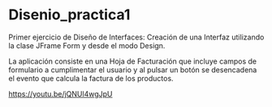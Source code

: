 # Disenio_practica1

Primer ejercicio de Diseño de Interfaces:
Creación de una Interfaz utilizando la clase JFrame Form y desde el modo Design.

La aplicación consiste en una Hoja de Facturación que incluye campos de formulario a cumplimentar el usuario
y al pulsar un botón se desencadena el evento que calcula la factura de los productos. 

https://youtu.be/jQNUl4wgJpU
